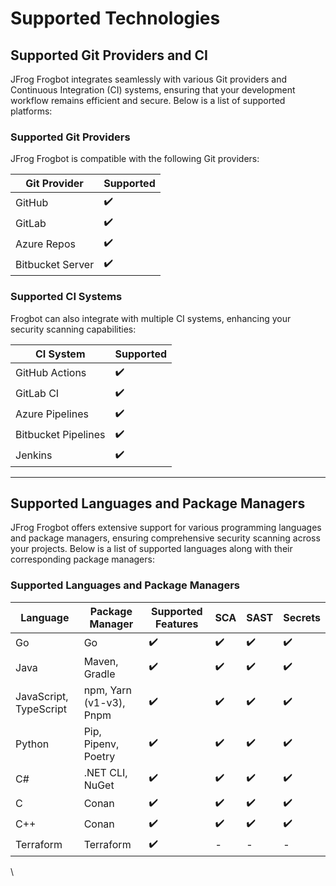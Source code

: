 # Supported Technologies

## **Supported Git Providers and CI**

JFrog Frogbot integrates seamlessly with various Git providers and Continuous Integration (CI) systems, ensuring that your development workflow remains efficient and secure. Below is a list of supported platforms:

### **Supported Git Providers**

JFrog Frogbot is compatible with the following Git providers:

| **Git Provider** | **Supported** |
| ---------------- | ------------- |
| GitHub           | ✔️            |
| GitLab           | ✔️            |
| Azure Repos      | ✔️            |
| Bitbucket Server | ✔️            |

### **Supported CI Systems**

Frogbot can also integrate with multiple CI systems, enhancing your security scanning capabilities:

| **CI System**       | **Supported** |
| ------------------- | ------------- |
| GitHub Actions      | ✔️            |
| GitLab CI           | ✔️            |
| Azure Pipelines     | ✔️            |
| Bitbucket Pipelines | ✔️            |
| Jenkins             | ✔️            |

***

## **Supported Languages and Package Managers**

JFrog Frogbot offers extensive support for various programming languages and package managers, ensuring comprehensive security scanning across your projects. Below is a list of supported languages along with their corresponding package managers:

### **Supported Languages and Package Managers**

| **Language**           | **Package Manager**     | **Supported Features** | **SCA** | **SAST** | **Secrets** |
| ---------------------- | ----------------------- | ---------------------- | ------- | -------- | ----------- |
| Go                     | Go                      | ✔️                     | ✔️      | ✔️       | ✔️          |
| Java                   | Maven, Gradle           | ✔️                     | ✔️      | ✔️       | ✔️          |
| JavaScript, TypeScript | npm, Yarn (v1-v3), Pnpm | ✔️                     | ✔️      | ✔️       | ✔️          |
| Python                 | Pip, Pipenv, Poetry     | ✔️                     | ✔️      | ✔️       | ✔️          |
| C#                     | .NET CLI, NuGet         | ✔️                     | ✔️      | ✔️       | ✔️          |
| C                      | Conan                   | ✔️                     | ✔️      | ✔️       | ✔️          |
| C++                    | Conan                   | ✔️                     | ✔️      | ✔️       | ✔️          |
| Terraform              | Terraform               | ✔️                     | -       | -        | -           |

\
